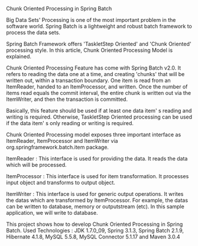 Chunk Oriented Processing in Spring Batch

Big Data Sets' Processing is one of the most important problem in the software world. Spring Batch is a lightweight and robust batch framework to process the data sets.

Spring Batch Framework offers 'TaskletStep Oriented' and 'Chunk Oriented' processing style. In this article, Chunk Oriented Processing Model is explained. 

Chunk Oriented Processing Feature has come with Spring Batch v2.0. It refers to reading the data one at a time, and creating 'chunks' that will be written out, within a transaction boundary. One item is read from an ItemReader, handed to an ItemProcessor, and written. Once the number of items read equals the commit interval, the entire chunk is written out via the ItemWriter, and then the transaction is committed. 

Basically, this feature should be used if at least one data item' s reading and writing is required. Otherwise, TaskletStep Oriented processing can be used if the data item' s only reading or writing is required.

Chunk Oriented Processing model exposes three important interface as ItemReader, ItemProcessor and ItemWriter via org.springframework.batch.item package.

ItemReader : This interface is used for providing the data. It reads the data which will be processed.

ItemProcessor : This interface is used for item transformation. It processes input object and transforms to output object.

ItemWriter : This interface is used for generic output operations. It writes the datas which are transformed by ItemProcessor. For example, the datas can be written to database, memory or outputstream (etc). In this sample application, we will write to database.

This project shows how to develop Chunk Oriented Processing in Spring Batch. Used Technologies : JDK 1.7.0_09, Spring 3.1.3, Spring Batch 2.1.9, Hibernate 4.1.8, MySQL 5.5.8, MySQL Connector 5.1.17 and Maven 3.0.4